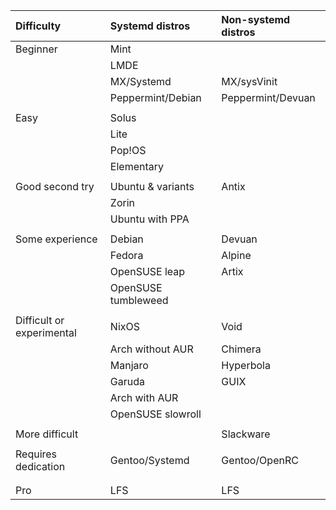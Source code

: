 | Difficulty   | Systemd distros    | Non-systemd distros |
| :--------    | :---------------   | :------------------ |
| Beginner     | Mint               |                     |
|              | LMDE               |                     |
|              | MX/Systemd         | MX/sysVinit         |
|              | Peppermint/Debian  | Peppermint/Devuan   |
| |  |  |
| Easy         | Solus              |                     |
|              | Lite               |                     |
|              | Pop!OS             |                     |
|              | Elementary         |                     |
|              |                    |                     |
| Good second try | Ubuntu & variants  | Antix            |
|              | Zorin              |                     |
|              | Ubuntu with PPA    |                     |
| |   |  |
| Some experience         | Debian             | Devuan              |
|              | Fedora             | Alpine              |
|              | OpenSUSE leap      | Artix               |
|              | OpenSUSE tumbleweed|                     |
|  |   | |
| Difficult or experimental    | NixOS              | Void                |
|              | Arch without AUR   | Chimera             |
|              | Manjaro            | Hyperbola           |
|              | Garuda             | GUIX                |
|              | Arch with AUR      |                     |
|              | OpenSUSE slowroll  |                     |
|  |   |  |
| More difficult |                  | Slackware           |
|  |   |  |
| Requires  dedication    | Gentoo/Systemd     | Gentoo/OpenRC       |
|              |                    |                     |
|  |  | |
| Pro          |      LFS           | LFS                 |
